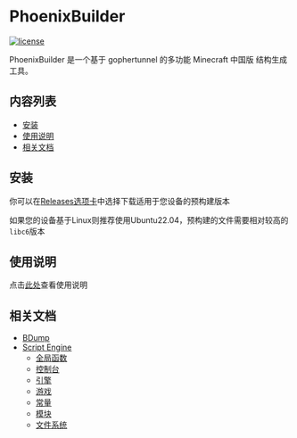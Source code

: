 # PhoenixBuilder

[![license](https://img.shields.io/badge/License-AGPL%203.0-brightgreen.svg?style=flat-square)](https://github.com/LNSSPsd/PhoenixBuilder/blob/main/LICENSE)

PhoenixBuilder 是一个基于 gophertunnel 的多功能 Minecraft 中国版 结构生成工具。

## 内容列表

- [安装](#安装)
- [使用说明](#使用说明)
- [相关文档](#相关文档)

## 安装

你可以在[Releases选项卡](https://github.com/LNSSPsd/PhoenixBuilder/releases)中选择下载适用于您设备的预构建版本

如果您的设备基于Linux则推荐使用Ubuntu22.04，预构建的文件需要相对较高的`libc6`版本

## 使用说明

点击[此处](https://fastbuilder.pro/phoenix.cn.html)查看使用说明

## 相关文档

- [BDump](https://github.com/LNSSPsd/PhoenixBuilder/blob/main/doc/bdump/bdump-cn.md)
- [Script Engine](https://github.com/LNSSPsd/PhoenixBuilder/tree/main/doc/script_engine_cn)
  - [全局函数](https://github.com/LNSSPsd/PhoenixBuilder/blob/main/doc/script_engine_cn/全局函数.md)
  - [控制台](https://github.com/LNSSPsd/PhoenixBuilder/blob/main/doc/script_engine_cn/控制台.md)
  - [引擎](https://github.com/LNSSPsd/PhoenixBuilder/blob/main/doc/script_engine_cn/引擎.md)
  - [游戏](https://github.com/LNSSPsd/PhoenixBuilder/blob/main/doc/script_engine_cn/游戏.md)
  - [常量](https://github.com/LNSSPsd/PhoenixBuilder/blob/main/doc/script_engine_cn/常量.md)
  - [模块](https://github.com/LNSSPsd/PhoenixBuilder/blob/main/doc/script_engine_cn/模块.md)
  - [文件系统](https://github.com/LNSSPsd/PhoenixBuilder/blob/main/doc/script_engine_cn/文件系统.md)
